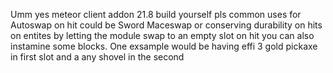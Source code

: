 Umm yes meteor client addon 21.8
build yourself pls
common uses for Autoswap on hit could be Sword Maceswap or conserving durability on hits on entites by letting the module swap to an empty slot on hit
you can also instamine some blocks. One exsample would be having effi 3 gold pickaxe in first slot and a any shovel in the second
